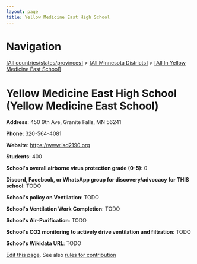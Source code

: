 ```yaml
---
layout: page
title: Yellow Medicine East High School
---
```

# Navigation

[[All countries/states/provinces]](../../..) > [[All Minnesota Districts]](../..) > [[All In Yellow Medicine East School]](..)

# Yellow Medicine East High School (Yellow Medicine East School)

**Address**: 450 9th Ave, Granite Falls, MN 56241

**Phone**: 320-564-4081

**Website**: <https://www.isd2190.org>

**Students**: 400

**School's overall airborne virus protection grade (0-5)**: 0

**Discord, Facebook, or WhatsApp group for discovery/advocacy for THIS school**: TODO

**School's policy on Ventilation**: TODO

**School's Ventilation Work Completion**: TODO

**School's Air-Purification**: TODO

**School's CO2 monitoring to actively drive ventilation and filtration**: TODO

**School's Wikidata URL**: TODO


[Edit this page](https://github.com/ventilate-schools/MN/edit/main/./Yellow_Medicine_East_School/Yellow_Medicine_East_High_School.md). See also [rules for contribution](../../../contribution-rules/)